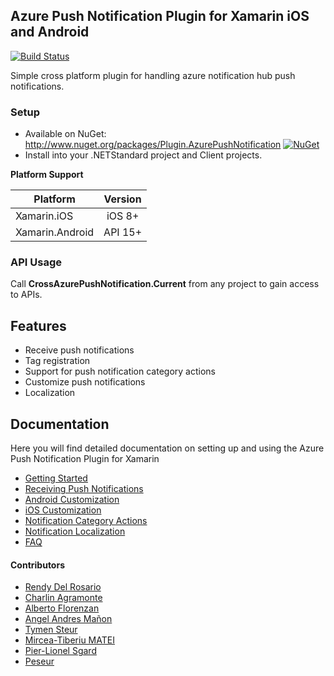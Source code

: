 ## Azure Push Notification Plugin for Xamarin iOS and Android

[![Build Status](https://dev.azure.com/CrossGeeks/Plugins/_apis/build/status/AzurePushNotification%20Plugin%20CI%20Pipeline?branchName=master)](https://dev.azure.com/CrossGeeks/Plugins/_build/latest?definitionId=10&branchName=master)

Simple cross platform plugin for handling azure notification hub push notifications.

### Setup
* Available on NuGet: http://www.nuget.org/packages/Plugin.AzurePushNotification [![NuGet](https://img.shields.io/nuget/v/Plugin.AzurePushNotification.svg?label=NuGet)](https://www.nuget.org/packages/Plugin.AzurePushNotification/)
* Install into your .NETStandard project and Client projects.

**Platform Support**

|Platform|Version|
| ------------------- | :------------------: |
|Xamarin.iOS|iOS 8+|
|Xamarin.Android|API 15+|

### API Usage

Call **CrossAzurePushNotification.Current** from any project to gain access to APIs.

## Features

- Receive push notifications
- Tag registration
- Support for push notification category actions
- Customize push notifications
- Localization


## Documentation

Here you will find detailed documentation on setting up and using the Azure Push Notification Plugin for Xamarin

* [Getting Started](docs/GettingStarted.md)
* [Receiving Push Notifications](docs/ReceivingNotifications.md)
* [Android Customization](docs/AndroidCustomization.md)
* [iOS Customization](docs/iOSCustomization.md)
* [Notification Category Actions](docs/NotificationActions.md)
* [Notification Localization](docs/LocalizedPushNotifications.md)
* [FAQ](docs/FAQ.md)

#### Contributors

* [Rendy Del Rosario](https://github.com/rdelrosario)
* [Charlin Agramonte](https://github.com/char0394)
* [Alberto Florenzan](https://github.com/aflorenzan)
* [Angel Andres Mañon](https://github.com/AngelAndresM)
* [Tymen Steur](https://github.com/TymenSteur)
* [Mircea-Tiberiu MATEI](https://github.com/matei-tm)
* [Pier-Lionel Sgard](https://github.com/plsgard)
* [Peseur](https://github.com/Peseur)
